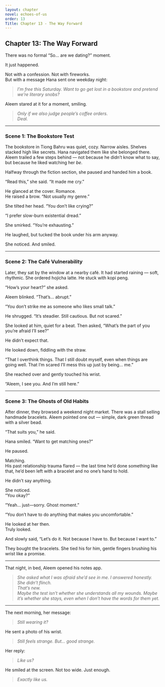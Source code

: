 ```yaml
---
layout: chapter
novel: echoes-of-us
order: 13
Title: Chapter 13 - The Way Forward
---
```


## Chapter 13: The Way Forward

There was no formal “So… are we dating?” moment.

It just happened.

Not with a confession. Not with fireworks.  
But with a message Hana sent one weekday night:

> *I’m free this Saturday. Want to go get lost in a bookstore and pretend we’re literary snobs?*

Aleem stared at it for a moment, smiling.

> *Only if we also judge people’s coffee orders.*  
> *Deal.*

---

### Scene 1: The Bookstore Test

The bookstore in Tiong Bahru was quiet, cozy. Narrow aisles. Shelves stacked high like secrets. Hana navigated them like she belonged there. Aleem trailed a few steps behind — not because he didn’t know what to say, but because he liked watching her *be*.

Halfway through the fiction section, she paused and handed him a book.

“Read this,” she said. “It made me cry.”

He glanced at the cover. Romance.  
He raised a brow. “Not usually my genre.”

She tilted her head. “You don’t like crying?”

“I prefer slow-burn existential dread.”

She smirked. “You’re exhausting.”

He laughed, but tucked the book under his arm anyway.

She noticed. And smiled.

---

### Scene 2: The Café Vulnerability

Later, they sat by the window at a nearby café. It had started raining — soft, rhythmic. She ordered hojicha latte. He stuck with kopi peng.

“How’s your heart?” she asked.

Aleem blinked. “That’s... abrupt.”

“You don’t strike me as someone who likes small talk.”

He shrugged. “It’s steadier. Still cautious. But not scared.”

She looked at him, quiet for a beat. Then asked, “What’s the part of you you’re afraid I’ll see?”

He didn’t expect that.

He looked down, fiddling with the straw.

“That I overthink things. That I still doubt myself, even when things are going well. That I’m scared I’ll mess this up just by being… me.”

She reached over and gently touched his wrist.

“Aleem, I see you. And I’m still here.”

---

### Scene 3: The Ghosts of Old Habits

After dinner, they browsed a weekend night market. There was a stall selling handmade bracelets. Aleem pointed one out — simple, dark green thread with a silver bead.

“That suits you,” he said.

Hana smiled. “Want to get matching ones?”

He paused.

Matching.  
His past relationship trauma flared — the last time he’d done something like that, he’d been left with a bracelet and no one’s hand to hold.

He didn’t say anything.

She noticed.  
“You okay?”

“Yeah… just—sorry. Ghost moment.”

“You don’t have to do anything that makes you uncomfortable.”

He looked at her then.  
Truly looked.

And slowly said, “Let’s do it. Not because I have to. But because I want to.”

They bought the bracelets. She tied his for him, gentle fingers brushing his wrist like a promise.

---

That night, in bed, Aleem opened his notes app.

> *She asked what I was afraid she’d see in me. I answered honestly. She didn’t flinch.*  
> *That’s new.*  
> *Maybe the test isn’t whether she understands all my wounds. Maybe it’s whether she stays, even when I don’t have the words for them yet.*

---

The next morning, her message:

> *Still wearing it?*

He sent a photo of his wrist.

> *Still feels strange. But… good strange.*

Her reply:

> *Like us?*

He smiled at the screen. Not too wide. Just enough.

> *Exactly like us.*